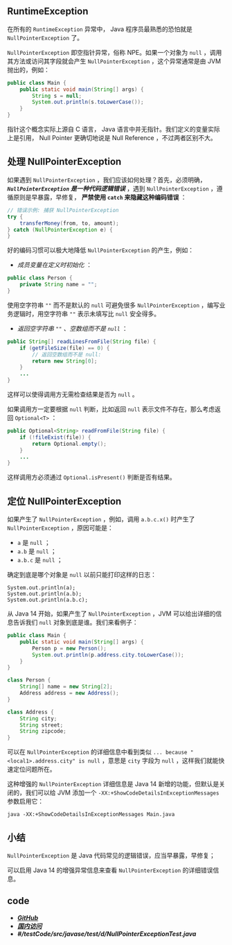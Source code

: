 ## RuntimeException

在所有的 `RuntimeException` 异常中， Java 程序员最熟悉的恐怕就是 `NullPointerException` 了。

`NullPointerException` 即空指针异常，俗称 NPE。如果一个对象为 `null` ，调用其方法或访问其字段就会产生 `NullPointerException` ，这个异常通常是由 JVM 抛出的，例如：

```java
public class Main {
    public static void main(String[] args) {
        String s = null;
        System.out.println(s.toLowerCase());
    }
}
```

指针这个概念实际上源自 C 语言， Java 语言中并无指针。我们定义的变量实际上是引用， Null Pointer 更确切地说是 Null Reference ，不过两者区别不大。

## 处理 NullPointerException

如果遇到 `NullPointerException` ，我们应该如何处理？首先，必须明确， ***`NullPointerException` 是一种代码逻辑错误*** ，遇到 `NullPointerException` ，遵循原则是早暴露，早修复， **严禁使用 `catch` 来隐藏这种编码错误** ：


```java
// 错误示例: 捕获 NullPointerException
try {
    transferMoney(from, to, amount);
} catch (NullPointerException e) {
}
```

好的编码习惯可以极大地降低 `NullPointerException` 的产生，例如：

- *成员变量在定义时初始化* ：

```java
public class Person {
    private String name = "";
}
```

使用空字符串 `""` 而不是默认的 `null` 可避免很多 `NullPointerException` ，编写业务逻辑时，用空字符串 `""` 表示未填写比 `null` 安全得多。

- *返回空字符串 `""` 、空数组而不是 `null`* ：

```java
public String[] readLinesFromFile(String file) {
    if (getFileSize(file) == 0) {
        // 返回空数组而不是 null:
        return new String[0];
    }
    ...
}
```

这样可以使得调用方无需检查结果是否为 `null` 。

如果调用方一定要根据 `null` 判断，比如返回 `null` 表示文件不存在，那么考虑返回 `Optional<T>` ：

```java
public Optional<String> readFromFile(String file) {
    if (!fileExist(file)) {
        return Optional.empty();
    }
    ...
}
```

这样调用方必须通过 `Optional.isPresent()` 判断是否有结果。



## 定位 NullPointerException

如果产生了 `NullPointerException` ，例如，调用 `a.b.c.x()` 时产生了 `NullPointerException` ，原因可能是：

- `a` 是 `null` ；
- `a.b` 是 `null` ；
- `a.b.c` 是 `null` ；

确定到底是哪个对象是 `null` 以前只能打印这样的日志：

```
System.out.println(a);
System.out.println(a.b);
System.out.println(a.b.c);
```

从 Java 14 开始，如果产生了 `NullPointerException` ，JVM 可以给出详细的信息告诉我们 `null` 对象到底是谁。我们来看例子：


```java
public class Main {
    public static void main(String[] args) {
        Person p = new Person();
        System.out.println(p.address.city.toLowerCase());
    }
}

class Person {
    String[] name = new String[2];
    Address address = new Address();
}

class Address {
    String city;
    String street;
    String zipcode;
}
```


可以在 `NullPointerException` 的详细信息中看到类似 `... because "<local1>.address.city" is null` ，意思是 `city` 字段为 `null` ，这样我们就能快速定位问题所在。

这种增强的 `NullPointerException` 详细信息是 Java 14 新增的功能，但默认是关闭的，我们可以给 JVM 添加一个 `-XX:+ShowCodeDetailsInExceptionMessages` 参数启用它：

```
java -XX:+ShowCodeDetailsInExceptionMessages Main.java
```

## 小结

`NullPointerException` 是 Java 代码常见的逻辑错误，应当早暴露，早修复；

可以启用 Java 14 的增强异常信息来查看 `NullPointerException` 的详细错误信息。


## code

- [***GitHub***](https://github.com/Lxzz24/Repo/tree/main/testCode/src/javase/test/d/NullPointerExceptionTest.java)
- [***国内访问***](https://gitee.com/lxzz24/Repo/tree/main/testCode/src/javase/test/d/NullPointerExceptionTest.java)
- ***#/testCode/src/javase/test/d/NullPointerExceptionTest.java*** 


